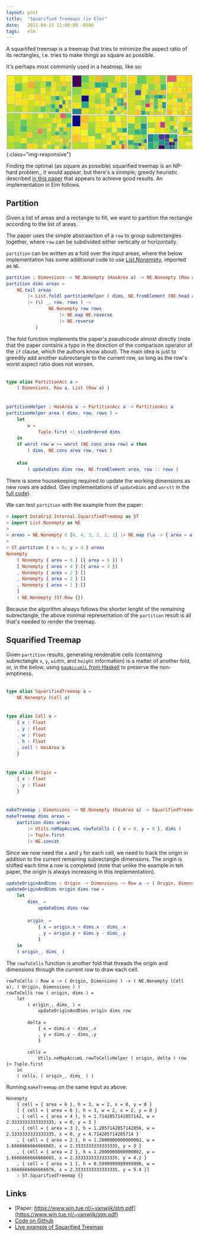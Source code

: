 ```yaml
---
layout: post
title:  "Squarified Treemaps (in Elm)"
date:   2021-04-15 11:00:00 -0500
tags:   elm
---
```


A squariifed treemap is a treemap that tries to minimize the aspect ratio of its rectangles, i.e. tries to make things as square as possible.

It's perhaps most commonly used in a heatmap, like so:

![Squarified Treemap](/assets/img/squarifiedTreemap1.png){:class="img-responsive"}

Finding the optimal (as square as possible) squarified treemap is an NP-hard problem,, it would appear, but there's a sinmple, greedy heuristic described [in this paper](https://www.win.tue.nl/~vanwijk/stm.pdf) that appears to achieve good results. An implementation in Elm follows.


## Partition

Given a list of areas and a rectangle to fill, we want to partition the rectangle according to the list of areas. 

The paper uses the simple abstraaction of a `row` to group subrectangles together, where `row` can be subdivided either vertically or horizontally.

`partition` can be written as a fold over the input areas, where the below implementation has some additional code to use [List.Nonempty](https://package.elm-lang.org/packages/mgold/elm-nonempty-list/latest/List.Nonempty), imported as `NE`.

```elm
partition : Dimensions -> NE.Nonempty (HasArea a) -> NE.Nonempty (Row a)
partition dims areas =
    NE.tail areas
        |> List.foldl partitionHelper ( dims, NE.fromElement (NE.head areas), [] )
        |> (\( _, row, rows ) ->
                NE.Nonempty row rows
                    |> NE.map NE.reverse
                    |> NE.reverse
           )
```

The fold function implements the paper's pseudocode almost directly (note that the paper contains a typo in the direction of the comparison operator of the `if` clause, which the authors know about). 
The main idea is just to greedily add another subrectangle to the current row, so long as the row's worst aspect ratio does not worsen.

```elm

type alias PartitionAcc a =
    ( Dimensions, Row a, List (Row a) )


partitionHelper : HasArea a -> PartitionAcc a -> PartitionAcc a
partitionHelper area ( dims, row, rows ) =
    let
        w =
            Tuple.first <| sizeOrdered dims
    in
    if worst row w >= worst (NE.cons area row) w then
        ( dims, NE.cons area row, rows )

    else
        ( updateDims dims row, NE.fromElement area, row :: rows )
```

There is some housekeeping required to update the working dimensions as new rows are added. (See implementations of `updateDims` and `worstt` in the [full code](https://github.com/tkuriyama/elm-datagrid/blob/master/src/DataGrid/Internal/SquarifiedTreemap.elm)).

We can test `partition` with the example from the paper:

```elm
> import DataGrid.Internal.SquarifiedTreemap as ST
> import List.Nonempty as NE
>
> areas = NE.Nonempty 6 [6, 4, 3, 2, 2, 1] |> NE.map (\a -> { area = a })
>
> ST.partition { x = 6, y = 4 } areas
Nonempty
    ( Nonempty { area = 6 } [{ area = 6 }] )
    [ Nonempty { area = 4 } [{ area = 3 }]
    , Nonempty { area = 2 } []
    , Nonempty { area = 2 } []
    , Nonempty { area = 1 } []
    ]
    : NE.Nonempty (ST.Row {})
```

Because the algorithm always follows the shorter lenght of the remaining subrectangle, the above minimal representation of the `partition` result is all that's needed to render the treemap.


## Squarified Treemap

Given `partition` results, generating renderable cells (containing subrectangle `x`, `y`, `width`, and `height` information) is a matter of another fold, or, in the below, using [`mapAccumlL` from Haskell](https://package.elm-lang.org/packages/r-k-b/map-accumulate/latest/MapAccumulate) to preserve the non-emptiness.


```elm

type alias SquarifiedTreemap a =
    NE.Nonempty (Cell a)


type alias Cell a =
    { x : Float
    , y : Float
    , w : Float
    , h : Float
    , cell : HasArea a
    }


type alias Origin =
    { x : Float
    , y : Float
    }


makeTreemap : Dimensions -> NE.Nonempty (HasArea a) -> SquarifiedTreemap a
makeTreemap dims areas =
    partition dims areas
        |> Utils.neMapAccumL rowToCells ( { x = 0, y = 0 }, dims )
        |> Tuple.first
        |> NE.concat

```



Since we now need the `x` and `y` for each cell, we need to track the origin in addition to the current remaining subrectangle dimensions. The origin is shifted each time a row is completed (note that unlike the example in teh paper, the origin is always increasing in this implementation).

```elm
updateOriginAndDims : Origin -> Dimensions -> Row a -> ( Origin, Dimensions )
updateOriginAndDims origin dims row =
    let
        dims_ =
            updateDims dims row

        origin_ =
            { x = origin.x + dims.x - dims_.x
            , y = origin.y + dims.y - dims_.y
            }
    in
    ( origin_, dims_ )

```

The `rowToCells` function is another fold that threads the origin and dimensions through the current row to draw each cell.

```
rowToCells : Row a -> ( Origin, Dimensions ) -> ( NE.Nonempty (Cell a), ( Origin, Dimensions ) )
rowToCells row ( origin, dims ) =
    let
        ( origin_, dims_ ) =
            updateOriginAndDims origin dims row

        delta =
            { x = dims.x - dims_.x
            , y = dims.y - dims_.y
            }

        cells =
            Utils.neMapAccumL rowToCellsHelper ( origin, delta ) row |> Tuple.first
    in
    ( cells, ( origin_, dims_ ) )
```

Running `makeTreemap` on the same input as above:

```
Nonempty 
    { cell = { area = 6 }, h = 3, w = 2, x = 0, y = 0 }
    [ { cell = { area = 6 }, h = 3, w = 2, x = 2, y = 0 }
    , { cell = { area = 4 }, h = 1.7142857142857142, w = 2.3333333333333335, x = 0, y = 3 }
    , { cell = { area = 3 }, h = 1.2857142857142856, w = 2.3333333333333335, x = 0, y = 4.714285714285714 }
    , { cell = { area = 2 }, h = 1.2000000000000002, w = 1.6666666666666665, x = 2.3333333333333335, y = 3 }
    , { cell = { area = 2 }, h = 1.2000000000000002, w = 1.6666666666666665, x = 2.3333333333333335, y = 4.2 }
    , { cell = { area = 1 }, h = 0.5999999999999996, w = 1.6666666666666676, x = 2.3333333333333335, y = 5.4 }]
    : ST.SquarifiedTreemap {}
```

## Links

- [Paper: https://www.win.tue.nl/~vanwijk/stm.pdf](https://www.win.tue.nl/~vanwijk/stm.pdf)
- [Code on Github](https://github.com/tkuriyama/elm-datagrid/blob/master/src/DataGrid/Internal/SquarifiedTreemap.elm)
- [Live example of Squarified Treemap](https://tarokuriyama.com/useq/)

